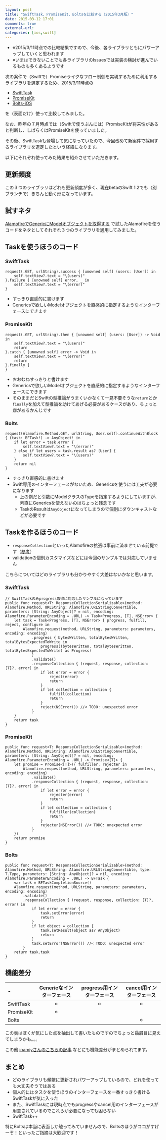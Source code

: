 ```yaml
---
layout: post
title: "SwiftTask、PromiseKit、Boltsを比較する（2015年3月版）"
date: 2015-03-12 17:01
comments: true
external-url: 
categories: [ios,swift]
---
```


- ※2015/3/11時点での比較結果ですので、今後、各ライブラリともにパワーアップしていくと思われます
- ※いまはできないことでも各ライブラリのIssuesでは実装の検討が進んでいるものも多くあるようです

次の案件で（Swiftで）Promiseライクなフロー制御を実現するために利用するライブラリを選定するため、2015/3/11時点の

- [SwiftTask](https://github.com/ReactKit/SwiftTask)
- [PromiseKit](https://github.com/mxcl/PromiseKit)
- [Bolts-iOS](https://github.com/BoltsFramework/Bolts-iOS)

を（表面だけ）使って比較してみました。

なお、昨年の７月時点では（Swiftで使うぶんには）PromiseKitが将来性があると判断し、しばらくはPromiseKitを使っていました。

その後、SwiftTaskも登場して気になっていたので、今回改めて新案件で採用するライブラリを選定したという経緯になります。

以下にそれぞれ使ってみた結果を紹介させていただきます。

<!-- more -->

## 更新頻度

この３つのライブラリはどれも更新頻度が多く、現在betaのSwift 1.2でも（別ブランチで）きちんと動く形になっています。

## 試すネタ

[AlamofireでGenericにModelオブジェクトを取得する](http://www.tokoro.me/2015/03/11/almofire/) で試したAlamofireを使うコードをネタとしてそれぞれ３つのライブラリを適用してみました。

## Taskを使うほうのコード

### SwiftTask

```
request(.GET, urlString).success { [unowned self] (users: [User]) in
    self.textView?.text = "\(users)"
}.failure { [unowned self] error, _ in
    self.textView?.text = "\(error)"
}
```

- すっきり直感的に書けます
- Genericsで欲しいModelオブジェクトを直感的に指定するようなインターフェースにできます

### PromiseKit

```
request(.GET, urlString).then { [unowned self] (users: [User]) -> Void in
    self.textView?.text = "\(users)"
    return
}.catch { [unowned self] error -> Void in
    self.textView?.text = "\(error)"
    return
}.finally {
}
```

- おおむねすっきりと書けます
- Genericsで欲しいModelオブジェクトを直感的に指定するようなインターフェースにできます
- そのままだとSwiftの型推論がうまくいかなくて一見不要そうな`return`とか`finally`を加えて型推論を助けてあげる必要があるケースがあり、ちょっと癖があるかんじです

### Bolts

```
request(Alamofire.Method.GET, urlString, User.self).continueWithBlock { (task: BFTask!) -> AnyObject! in
    if let error = task.error {
        self.textView?.text = "\(error)"
    } else if let users = task.result as? [User] {
        self.textView?.text = "\(users)"
    }
    return nil
}
```

- すっきり直感的に書けます
- Swift専用のインターフェースがないため、Genericsを使うには工夫が必要になります
    - 上の例だと引数にModelクラスのTypeを指定するようにしていますが、素直にGenericsを使えないのはちょっと残念です
    - TaskのResultは`AnyObject`になってしまうので個別にダウンキャストなどが必要です

## Taskを作るほうのコード

- `responseCollection`といったAlamofireの拡張は事前に済ませている前提です（[参考](http://www.tokoro.me/2015/03/11/almofire/)）
- validationの個別カスタマイズなどには今回のサンプルでは対応していません

こちらについてはどのライブラリも分かりやすく大差はないかなと思います。

### SwiftTask

```
// SwiftTaskのみprogress取得に対応したサンプルになっています
public func request<T: ResponseCollectionSerializable>(method: Alamofire.Method, URLString: Alamofire.URLStringConvertible, parameters: [String: AnyObject]? = nil, encoding: Alamofire.ParameterEncoding = .URL) -> Task<Progress, [T], NSError> {
    let task = Task<Progress, [T], NSError> { progress, fulfill, reject, configure in
        Alamofire.request(method, URLString, parameters: parameters, encoding: encoding)
            .progress { bytesWritten, totalBytesWritten, totalBytesExpectedToWrite in
                progress((bytesWritten, totalBytesWritten, totalBytesExpectedToWrite) as Progress)
            }
            .validate()
            .responseCollection { (request, response, collection: [T]?, error) in
                if let error = error {
                    reject(error)
                    return
                }
                if let collection = collection {
                    fulfill(collection)
                    return
                }
                reject(NSError()) //< TODO: unexpected error
            }
    }
    return task
}
```

### PromiseKit

```
public func request<T: ResponseCollectionSerializable>(method: Alamofire.Method, URLString: Alamofire.URLStringConvertible, parameters: [String: AnyObject]? = nil, encoding: Alamofire.ParameterEncoding = .URL) -> Promise<[T]> {
    let promise = Promise<[T]>({ fulfiller, rejecter in
        Alamofire.request(method, URLString, parameters: parameters, encoding: encoding)
            .validate()
            .responseCollection { (request, response, collection: [T]?, error) in
                if let error = error {
                    rejecter(error)
                    return
                }
                if let collection = collection {
                    fulfiller(collection)
                    return
                }
                rejecter(NSError()) //< TODO: unexpected error
            }
    })
    return promise
}
```

### Bolts

```
public func request<T: ResponseCollectionSerializable>(method: Alamofire.Method, URLString: Alamofire.URLStringConvertible, type: T.Type, parameters: [String: AnyObject]? = nil, encoding: Alamofire.ParameterEncoding = .URL) -> BFTask {
    var task = BFTaskCompletionSource()
    Alamofire.request(method, URLString, parameters: parameters, encoding: encoding)
        .validate()
        .responseCollection { (request, response, collection: [T]?, error) in
            if let error = error {
                task.setError(error)
                return
            }
            if let object = collection {
                task.setResult(object as? AnyObject)
                return
            }
            task.setError(NSError()) //< TODO: unexpected error
        }
    return task.task
}
```

## 機能差分

| - | Genericなインターフェース | progress用インターフェース | cancel用インターフェース |
|:-----------|:-----------:|:------------:|:------------:|
| SwiftTask  | ⚪︎ | ⚪︎ | ⚪︎
| PromiseKit | ⚪︎ |   | 
| Bolts      |   |   | ⚪︎

この表はぼくが気にした点を抽出して書いたものですのでちょっと贔屓目に見えてしまうかも。。。

この他 [inamiyさんのこちらの記事](http://qiita.com/inamiy/items/0756339aee35849384c3) などにも機能差分がまとめられてます。

## まとめ

- どのライブラリも頻繁に更新されパワーアップしているので、どれを使っても大丈夫そうではある
- 個人的にはタスクを使うほうのインターフェースを一番すっきり書けるSwiftTaskが気に入った
- また、SwiftTaskには現時点でもprogressやcancel用のインターフェースが用意されているのでこれらが必要になっても困らない
- SwiftTask++

特にBoltsは本当に表面しか触ってみていませんので、Boltsのほうがココがすげーぞ！といったご指摘は大歓迎です！
